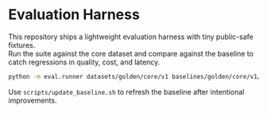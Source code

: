 # Evaluation Harness

This repository ships a lightweight evaluation harness with tiny public-safe fixtures.  
Run the suite against the core dataset and compare against the baseline to catch regressions in quality, cost, and latency.

```bash
python -m eval.runner datasets/golden/core/v1 baselines/golden/core/v1/summary.json
```

Use `scripts/update_baseline.sh` to refresh the baseline after intentional improvements.

